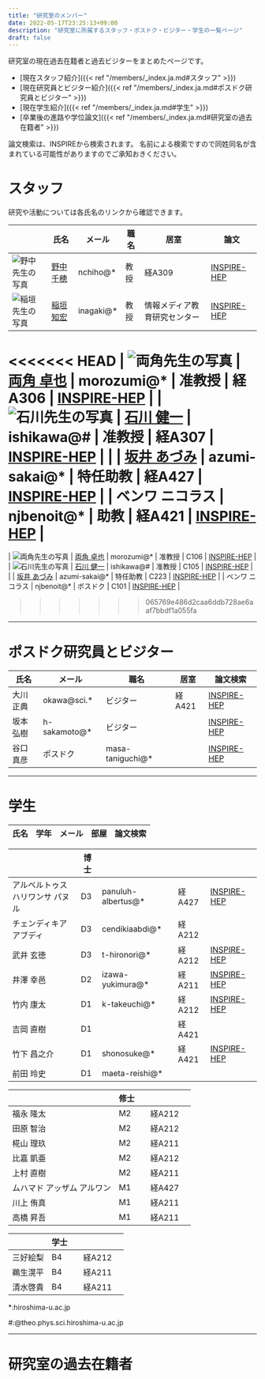 ```yaml
---
title: "研究室のメンバー"
date: 2022-05-17T23:25:13+09:00
description: "研究室に所属するスタッフ・ポスドク・ビジター・学生の一覧ページ"
draft: false
---
```


研究室の現在過去在籍者と過去ビジターをまとめたページです。

* [現在スタッフ紹介]({{< ref "/members/_index.ja.md#スタッフ" >}})
* [現在研究員とビジター紹介]({{< ref "/members/_index.ja.md#ポスドク研究員とビジター" >}})
* [現在学生紹介]({{< ref "/members/_index.ja.md#学生" >}})
* [卒業後の進路や学位論文]({{< ref "/members/_index.ja.md#研究室の過去在籍者" >}})

論文検索は、INSPIREから検索されます。
名前による検索ですので同姓同名が含まれている可能性がありますのでご承知おきください。

# スタッフ
研究や活動については各氏名のリンクから確認できます。

|                                                                                          | 氏名                                                  | メール        | 職名               | 居室                             |    論文  |
|------------------------------------------------------------------------------------------|-------------------------------------------------------|--------------|--------|----------------------------------|----------------------------------------------------------------------------------------------------|
| ![野中先生の写真](imgs/staff/nonaka_atarashi.jpg "memberimg")   | [野中 千穂](https://seeds.office.hiroshima-u.ac.jp/profile/ja.d02aa0cf7fd0bf59520e17560c007669.html)  | nchiho@*     | 教授   | 経A309    | [INSPIRE-HEP](https://inspirehep.net/search?p=a+chiho+nonaka) |
| ![稲垣先生の写真](imgs/staff/inagaki_atarashi.jpg "memberimg")  | [稲垣 知宏](https://home.hiroshima-u.ac.jp/inagaki/) | inagaki@*    | 教授    | 情報メディア教育研究センター | [INSPIRE-HEP](https://inspirehep.net/search?p=a+tomohiro+inagaki) |
<<<<<<< HEAD
| ![両角先生の写真](imgs/staff/morozumi_atarashi.jpg "memberimg") | [両角 卓也](members/staff/morozumi)  | morozumi@*   | 准教授 | 経A306 | [INSPIRE-HEP](https://inspirehep.net/search?p=a+t.+morozumi) |
| ![石川先生の写真](imgs/staff/ishikawa_20210104.jpg "memberimg") | [石川 健一](members/staff/ishikawa)  | ishikawa@#   | 准教授 | 経A307 | [INSPIRE-HEP](https://inspirehep.net/search?p=a+k.+i.+ishikawa) |
|                                                                 | [坂井 あづみ](https://seeds.office.hiroshima-u.ac.jp/profile/ja.46af3c3051ccaffd520e17560c007669.html) | azumi-sakai@* | 特任助教  | 経A427 |  [INSPIRE-HEP](https://inspirehep.net/authors/2091512) |
| ベンワ ニコラス | njbenoit@*  | 助教 | 経A421 | [INSPIRE-HEP](https://inspirehep.net/search?p=a+N.J.Benoit.1) |
=======
| ![両角先生の写真](imgs/staff/morozumi_atarashi.jpg "memberimg") | [両角 卓也](members/staff/morozumi)  | morozumi@*   | 准教授 | C106 | [INSPIRE-HEP](https://inspirehep.net/search?p=a+t.+morozumi) |
| ![石川先生の写真](imgs/staff/ishikawa_20210104.jpg "memberimg") | [石川 健一](http://theo.phys.sci.hiroshima-u.ac.jp/~ishikawa)  | ishikawa@#   | 准教授 | C105 | [INSPIRE-HEP](https://inspirehep.net/search?p=a+k.+i.+ishikawa) |
|                                                                 | [坂井 あづみ](https://seeds.office.hiroshima-u.ac.jp/profile/ja.46af3c3051ccaffd520e17560c007669.html) | azumi-sakai@* | 特任助教  | C223 |  [INSPIRE-HEP](https://inspirehep.net/authors/2091512) |
| ベンワ ニコラス | njbenoit@*  | ポスドク | C101 | [INSPIRE-HEP](https://inspirehep.net/search?p=a+N.J.Benoit.1) |
>>>>>>> 065769e486d2caa6ddb728ae6aaf7bbdf1a055fa
---

#  ポスドク研究員とビジター
| 氏名        | メール         | 職名                 | 居室 | 論文検索  |
|-------------|---------------|----------|------|---------------------|
| 大川 正典   | okawa@sci.*   | ビジター | 経A421 | [INSPIRE-HEP](https://inspirehep.net/search?p=a+m.+okawa)  |
| 坂本 弘樹   | h-sakamoto@*  | ビジター |  | [INSPIRE-HEP](https://inspirehep.net/search?p=a+H.Sakamoto.4) |
| 谷口 真彦                        | ポスドク  | masa-taniguchi@*   |  | [INSPIRE-HEP](https://inspirehep.net/literature?sort=mostrecent&size=25&page=1&q=aff%20hiroshima%20u.%20and%20a%20Masahiko%20Taniguchi)  |

---

# 学生
| 氏名                             | 学年 | メール           | 部屋 | 論文検索                                                              |
|----------------------------------|------|-------------|--------------|-----------------------------------------------------------------------|

|                                  | 博士 |             |              |                                                                          |
|----------------------------------|------|-------------|------------------|-----------------------------------------------------------------------|
| アルベルトゥス ハリワンサ パヌル | D3   | panuluh-albertus@* | 経A427 | [INSPIRE-HEP](https://inspirehep.net/literature?sort=mostrecent&size=25&page=1&q=aff%20hiroshima%20u.%20and%20a%20%27panuluh%20albertus%27) |
| チェンディキア アブディ          | D3   | cendikiaabdi@*     | 経A212 |                                                                       |
| 武井 玄徳                        | D3   | t-hironori@*       | 経A212 | [INSPIRE-HEP](https://inspirehep.net/literature?sort=mostrecent&size=25&page=1&q=aff%20hiroshima%20u.%20and%20a%20Hironori%20Takei)  |
| 井澤 幸邑                        | D2   | izawa-yukimura@*   | 経A211 | [INSPIRE-HEP](https://inspirehep.net/literature?sort=mostrecent&size=25&page=1&q=aff%20hiroshima%20u.%20and%20a%20Yukimura%20Izawa)  |
| 竹内 康太                        | D1   | k-takeuchi@*       | 経A212 | [INSPIRE-HEP](https://inspirehep.net/literature?sort=mostrecent&size=25&page=1&q=f%20a%20Kota%20Takeuchi%20and%20aff%20%20Hiroshima%20U.) |
| 吉岡 直樹                        | D1   |             | 経A421 |                                                                       |
| 竹下 昌之介                      | D1   | shonosuke@* | 経A421 | [INSPIRE-HEP](https://inspirehep.net/literature?sort=mostrecent&size=25&page=1&q=shonosuke%20takeshita) |
| 前田 玲史                        | D1   | maeta-reishi@*  |  |                                                                       |


|                                  | 修士  |             |                 |                                                                       |
|----------------------------------|------|-------------|----------------|-----------------------------------------------------------------------|
| 福永 隆太                        | M2   |             | 経A212 |                                                                       |
| 田原 智治                        | M2   |                 | 経A212 |                                                                       |
| 椛山 理玖                        | M2   |                 | 経A211 |                                                                       |
| 比嘉 凱亜                        | M2   |                 | 経A212 |                                                                       |
| 上村 直樹                        | M2   |                 | 経A211 |                                                                       |
| ムハマド アッザム アルワン       | M1   |                 | 経A427 |                                                                       |
| 川上 侑真                        | M1   |            | 経A211 |                                                                       |
| 高橋 昇吾                        | M1   |            | 経A211 |                                                                       |

|                                  | 学士 |             |                 |                                                                       |
|----------------------------------|------|-------------|----------------|-----------------------------------------------------------------------|
| 三好絵梨                    | B4   |            | 経A212 |                                                                       |
| 鵜生滉平                    | B4   |            | 経A211 |                                                                       |
| 清水啓貴                    | B4   |            | 経A211 |                                                                       |


*:hiroshima-u.ac.jp

#:@theo.phys.sci.hiroshima-u.ac.jp

---

# 研究室の過去在籍者
